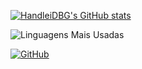 [![HandleiDBG's GitHub stats](https://github-readme-stats.vercel.app/api?username=HandleiDBG&theme=radical&count_private=true&include_all_commits=true)](https://github.com/HandleiDBG/github-readme-stats)

![Linguagens Mais Usadas](https://github-readme-stats.vercel.app/api/top-langs/?username=HandleiDBG&layout=compact&theme=radical)

[![GitHub](https://img.shields.io/github/followers/HandleiDBG?label=Seguidores&style=social)](https://github.com/HandleiDBG?tab=followers)

